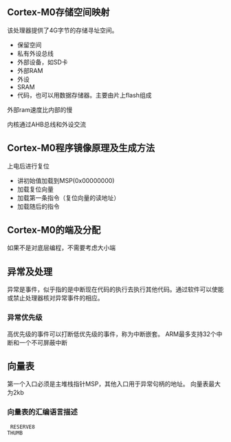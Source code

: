 ## Cortex-M0存储空间映射  
该处理器提供了4G字节的存储寻址空间。  
- 保留空间  
- 私有外设总线  
- 外部设备，如SD卡  
- 外部RAM  
- 外设  
- SRAM  
- 代码，也可以用数据存储器。主要由片上flash组成  
  
外部ram速度比内部的慢  

内核通过AHB总线和外设交流  

## Cortex-M0程序镜像原理及生成方法  
上电后进行复位  
- 讲初始值加载到MSP(0x00000000)  
- 加载复位向量  
- 加载第一条指令（复位向量的读地址）  
- 加载随后的指令  

## Cortex-M0的端及分配  
如果不是对底层编程，不需要考虑大小端  

## 异常及处理  
异常是事件，似乎指的是中断现在代码的执行去执行其他代码。通过软件可以使能或禁止处理器核对异常事件的相应。  
### 异常优先级  
高优先级的事件可以打断低优先级的事件，称为中断嵌套。
ARM最多支持32个中断和一个不可屏蔽中断  

## 向量表  
第一个入口必须是主堆栈指针MSP，其他入口用于异常句柄的地址。 
向量表最大为2kb  
### 向量表的汇编语言描述  
```assembly
 RESERVE8
THUMB

```